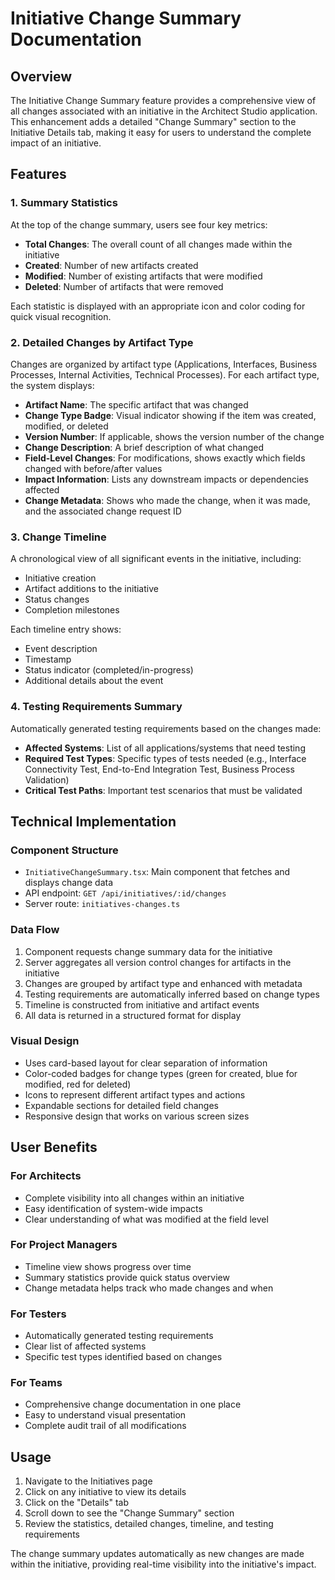 # Initiative Change Summary Documentation

## Overview

The Initiative Change Summary feature provides a comprehensive view of all changes associated with an initiative in the Architect Studio application. This enhancement adds a detailed "Change Summary" section to the Initiative Details tab, making it easy for users to understand the complete impact of an initiative.

## Features

### 1. Summary Statistics
At the top of the change summary, users see four key metrics:
- **Total Changes**: The overall count of all changes made within the initiative
- **Created**: Number of new artifacts created
- **Modified**: Number of existing artifacts that were modified
- **Deleted**: Number of artifacts that were removed

Each statistic is displayed with an appropriate icon and color coding for quick visual recognition.

### 2. Detailed Changes by Artifact Type
Changes are organized by artifact type (Applications, Interfaces, Business Processes, Internal Activities, Technical Processes). For each artifact type, the system displays:

- **Artifact Name**: The specific artifact that was changed
- **Change Type Badge**: Visual indicator showing if the item was created, modified, or deleted
- **Version Number**: If applicable, shows the version number of the change
- **Change Description**: A brief description of what changed
- **Field-Level Changes**: For modifications, shows exactly which fields changed with before/after values
- **Impact Information**: Lists any downstream impacts or dependencies affected
- **Change Metadata**: Shows who made the change, when it was made, and the associated change request ID

### 3. Change Timeline
A chronological view of all significant events in the initiative, including:
- Initiative creation
- Artifact additions to the initiative
- Status changes
- Completion milestones

Each timeline entry shows:
- Event description
- Timestamp
- Status indicator (completed/in-progress)
- Additional details about the event

### 4. Testing Requirements Summary
Automatically generated testing requirements based on the changes made:
- **Affected Systems**: List of all applications/systems that need testing
- **Required Test Types**: Specific types of tests needed (e.g., Interface Connectivity Test, End-to-End Integration Test, Business Process Validation)
- **Critical Test Paths**: Important test scenarios that must be validated

## Technical Implementation

### Component Structure
- `InitiativeChangeSummary.tsx`: Main component that fetches and displays change data
- API endpoint: `GET /api/initiatives/:id/changes`
- Server route: `initiatives-changes.ts`

### Data Flow
1. Component requests change summary data for the initiative
2. Server aggregates all version control changes for artifacts in the initiative
3. Changes are grouped by artifact type and enhanced with metadata
4. Testing requirements are automatically inferred based on change types
5. Timeline is constructed from initiative and artifact events
6. All data is returned in a structured format for display

### Visual Design
- Uses card-based layout for clear separation of information
- Color-coded badges for change types (green for created, blue for modified, red for deleted)
- Icons to represent different artifact types and actions
- Expandable sections for detailed field changes
- Responsive design that works on various screen sizes

## User Benefits

### For Architects
- Complete visibility into all changes within an initiative
- Easy identification of system-wide impacts
- Clear understanding of what was modified at the field level

### For Project Managers
- Timeline view shows progress over time
- Summary statistics provide quick status overview
- Change metadata helps track who made changes and when

### For Testers
- Automatically generated testing requirements
- Clear list of affected systems
- Specific test types identified based on changes

### For Teams
- Comprehensive change documentation in one place
- Easy to understand visual presentation
- Complete audit trail of all modifications

## Usage

1. Navigate to the Initiatives page
2. Click on any initiative to view its details
3. Click on the "Details" tab
4. Scroll down to see the "Change Summary" section
5. Review the statistics, detailed changes, timeline, and testing requirements

The change summary updates automatically as new changes are made within the initiative, providing real-time visibility into the initiative's impact.